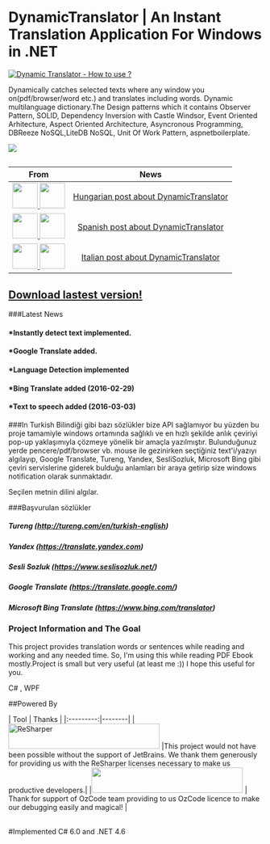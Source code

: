 # DynamicTranslator | An Instant Translation Application For Windows in .NET
[![Dynamic Translator - How to use ?](http://cdn.makeagif.com/media/3-03-2016/pG9psp.gif)](https://www.youtube.com/watch?v=9rqX0aVCTKw)

Dynamically catches selected texts where any window you on(pdf/browser/word etc.) and translates including words. Dynamic multilanguage dictionary.The Design patterns which it contains Observer Pattern, SOLID, Dependency Inversion with Castle Windsor, Event Oriented Arhitecture, Aspect Oriented Architecture, Asyncronous Programming, DBReeze NoSQL,LiteDB NoSQL, Unit Of Work Pattern, aspnetboilerplate.

<a href="http://www.ilovefreesoftware.com/08/windows/free-translation-software-translate-text-application.html" title="FREE TRANSLATION SOFTWARE TO TRANSLATE TEXT IN ANY APPLICATION"><img border="0" src="http://cdn.ilovefreesoftware.com/wp-content/uploads/2011/03/ilovefreesoftware_reviewed_5Star.png"/></a>


##

| From | News |
|:---------:|:--------:|
| <a href="#" > <img src="http://icons.iconarchive.com/icons/custom-icon-design/all-country-flag/256/Hungary-Flag-icon.png" height="50" width="50"> <img src="https://pbs.twimg.com/profile_images/721846144788094976/YCrswAJy.jpg" height="50" width="50"> </a> | [Hungarian post about DynamicTranslator](http://hvg.hu/tudomany/20160930_dynamic_translator_ingyenes_fordito_program) |
|<a href="#" > <img src="https://cdn3.iconfinder.com/data/icons/finalflags/256/Spain-Flag.png" height="50" width="50"> <img src="https://pbs.twimg.com/profile_images/629583296725430272/MwkPjX5o.png" height="50" width="50"> </a>|  [Spanish post about DynamicTranslator](http://www.neoteo.com/dynamictranslator-traducir-texto-cualquier-programa) 
|<a href="#" > <img src="http://icons.iconarchive.com/icons/custom-icon-design/flag-2/256/Italy-Flag-icon.png" height="50" width="50"> <img src="https://lh3.googleusercontent.com/onVq9d6BGegHAQWjx7FJdKLfB_HjaaYHsVv_wCP_XJeLpx3ucoZxZz-eje5Y9YN2rg=w170" height="50" width="50"> </a>| [Italian post about DynamicTranslator](http://www.ilovefreesoftware.com/08/windows/free-translation-software-translate-text-application.html)|

## [Download lastest version!](https://github.com/osoykan/DynamicTranslator/releases/download/3.4.1/v3.4.1.rar)

###Latest News

#### *Instantly detect text implemented.
#### *Google Translate added.
#### *Language Detection implemented
#### *Bing Translate added (2016-02-29)
#### *Text to speech added (2016-03-03)

###In Turkish
Bilindiği gibi bazı sözlükler bize API sağlamıyor bu yüzden bu proje tamamiyle windows ortamında sağlıklı ve en hızlı şekilde anlık çeviriyi pop-up yaklaşımıyla çözmeye yönelik bir amaçla yazılmıştır.
Bulunduğunuz yerde pencere/pdf/browser vb. mouse ile gezinirken seçtiğiniz text'i/yazıyı algılayıp, Google Translate, Tureng, Yandex, SesliSozluk, Microsoft Bing gibi çeviri servislerine giderek bulduğu anlamları bir araya getirip size windows notification olarak sunmaktadır.

Seçilen metnin dilini algılar.

###Başvurulan sözlükler
        
##### Tureng (http://tureng.com/en/turkish-english)
##### Yandex (https://translate.yandex.com)
##### Sesli Sozluk (https://www.seslisozluk.net/)
##### Google Translate (https://translate.google.com/)
##### Microsoft Bing Translate (https://www.bing.com/translator)
        

### Project Information and The Goal
This project provides translation words or sentences while reading and working and any needed time. So, I'm using this while reading PDF Ebook mostly.Project is small but very useful (at least me :)) I hope this useful for you.

C# , WPF

##Powered By

<p>

</p>
| Tool | Thanks |
|:---------:|--------|
|<a href="https://www.jetbrains.com/resharper/" target="_blank"><img src="https://camo.githubusercontent.com/d94f160ac291837e52a5a9f0a56d0f087281460c/687474703a2f2f7777772e6a6574627261696e732e636f6d2f696d672f6c6f676f732f6c6f676f5f7265736861727065725f736d616c6c2e676966" width="300" height="50" alt="ReSharper" data-canonical-src="http://www.jetbrains.com/img/logos/logo_resharper_small.gif" style="max-width:100%;"></a> |This project would not have been possible without the support of JetBrains. We thank them generously for providing us with the ReSharper licenses necessary to make us productive developers.|
|<a href="http://www.oz-code.com/"><img src="http://www.oz-code.com//Content/Images/header/ozcode_logo_short.svg" height="50" width="300" ></a> | Thank for support of OzCode team providing to us OzCode licence to make our debugging easily and magical! |
<p>


</p>
 
 <p></br>
#Implemented C# 6.0 and .NET 4.6
</p>
